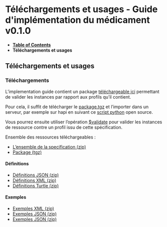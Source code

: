 # Téléchargements et usages - Guide d'implémentation du médicament v0.1.0

* [**Table of Contents**](toc.md)
* **Téléchargements et usages**

## Téléchargements et usages

### Téléchargements

L’implementation guide contient un package [téléchargeable ici](package.tgz) permettant de valider les instances par rapport aux profils qu’il contient.

Pour cela, il suffit de télécharger le [package.tgz](package.tgz) et l’importer dans un serveur, par exemple sur hapi en suivant ce [script python](https://github.com/nmdp-bioinformatics/igloader) open source.

Vous pourrez ensuite utiliser l’opération [$validate](https://www.hl7.org/fhir/resource-operation-validate.html) pour valider les instances de ressource contre un profil issu de cette spécification.

Ensemble des ressources téléchargeables :

* [L’ensemble de la specification (zip)](full-ig.zip)
* [Package (tgz)](package.tgz)

#### Définitions

* [Définitions JSON (zip)](definitions.json.zip)
* [Définitions XML (zip)](definitions.xml.zip)
* [Définitions Turtle (zip)](definitions.ttl.zip)

#### Exemples

* [Exemples XML (zip)](examples.xml.zip)
* [Exemples JSON (zip)](examples.json.zip)
* [Exemples JSON (zip)](examples.ttl.zip)

